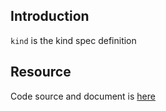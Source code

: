 ## Introduction

`kind` is the kind spec definition

## Resource

Code source and document is [here](https://github.com/kcl-lang/artifacthub/tree/main/kind)
